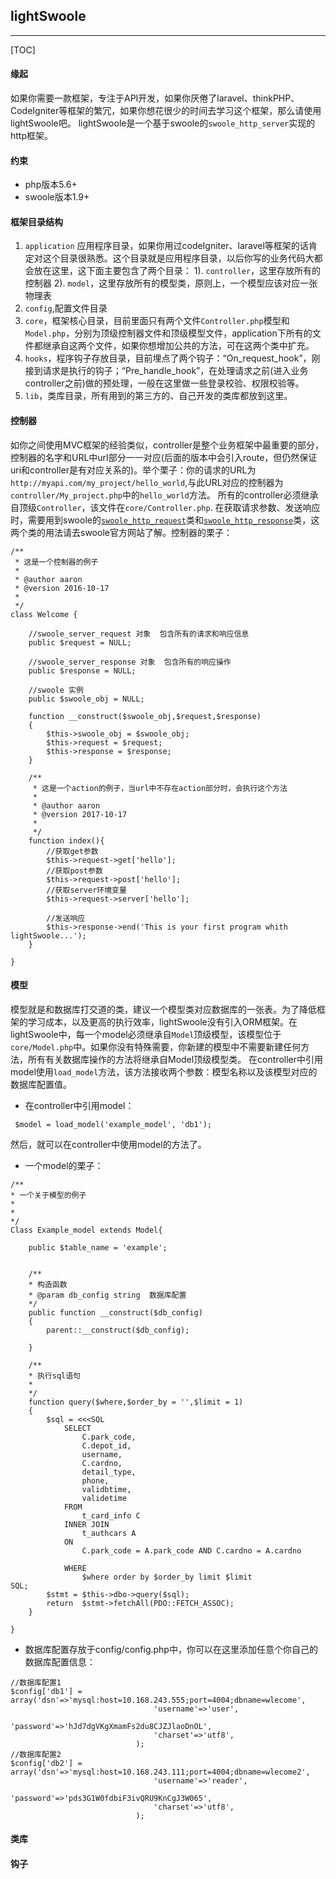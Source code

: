 ## lightSwoole

-------

[TOC]

#### 缘起
如果你需要一款框架，专注于API开发，如果你厌倦了laravel、thinkPHP、CodeIgniter等框架的繁冗，如果你想花很少的时间去学习这个框架，那么请使用lightSwoole吧。
lightSwoole是一个基于swoole的`swoole_http_server`实现的http框架。

#### 约束
- php版本5.6+
- swoole版本1.9+

#### 框架目录结构
1. `application` 应用程序目录，如果你用过codeIgniter、laravel等框架的话肯定对这个目录很熟悉。这个目录就是应用程序目录，以后你写的业务代码大都会放在这里，这下面主要包含了两个目录：
	1).  `controller`，这里存放所有的控制器
	2).  `model`，这里存放所有的模型类，原则上，一个模型应该对应一张物理表
2. `config`,配置文件目录
3. `core`，框架核心目录，目前里面只有两个文件`Controller.php`模型和`Model.php`，分别为顶级控制器文件和顶级模型文件，application下所有的文件都继承自这两个文件，如果你想增加公共的方法，可在这两个类中扩充。
4.  `hooks`，程序钩子存放目录，目前埋点了两个钩子：“On_request_hook”，刚接到请求是执行的钩子；“Pre_handle_hook”，在处理请求之前(进入业务controller之前)做的预处理，一般在这里做一些登录校验、权限校验等。
5.  `lib`，类库目录，所有用到的第三方的、自己开发的类库都放到这里。
#### 控制器
如你之间使用MVC框架的经验类似，controller是整个业务框架中最重要的部分，控制器的名字和URL中urI部分一一对应(后面的版本中会引入route，但仍然保证uri和controller是有对应关系的)。举个栗子：你的请求的URL为`http://myapi.com/my_project/hello_world`,与此URL对应的控制器为`controller/My_project.php`中的`hello_world`方法。
所有的controller必须继承自顶级`Controller`，该文件在`core/Controller.php`.
在获取请求参数、发送响应时，需要用到swoole的[`swoole_http_request`](https://wiki.swoole.com/wiki/page/328.html)类和[`swoole_http_response`](https://wiki.swoole.com/wiki/page/329.html)类，这两个类的用法请去swoole官方网站了解。控制器的栗子：
```
/**
 * 这是一个控制器的例子
 *
 * @author aaron
 * @version 2016-10-17
 *
 */
class Welcome {

	//swoole_server_request 对象  包含所有的请求和响应信息
	public $request = NULL;
	
	//swoole_server_response 对象  包含所有的响应操作
	public $response = NULL;
	
	//swoole 实例
	public $swoole_obj = NULL;
	
	function __construct($swoole_obj,$request,$response)
	{
		$this->swoole_obj = $swoole_obj;
		$this->request = $request;
		$this->response = $response;
	}
	
	/**
     * 这是一个action的例子，当url中不存在action部分时，会执行这个方法
     *
     * @author aaron
     * @version 2017-10-17
     *
     */
	function index(){
		//获取get参数
		$this->request->get['hello'];
		//获取post参数
		$this->request->post['hello'];
		//获取server环境变量
		$this->request->server['hello'];
		
		//发送响应
		$this->response->end('This is your first program whith lightSwoole...');
	}
  
}
```
#### 模型
模型就是和数据库打交道的类，建议一个模型类对应数据库的一张表。为了降低框架的学习成本，以及更高的执行效率，lightSwoole没有引入ORM框架。在lightSwoole中，每一个model必须继承自`Model`顶级模型，该模型位于`core/Model.php`中。如果你没有特殊需要，你新建的模型中不需要新建任何方法，所有有关数据库操作的方法将继承自Model顶级模型类。
在controller中引用model使用`load_model`方法，该方法接收两个参数：模型名称以及该模型对应的数据库配置值。
- 在controller中引用model：
```
 $model = load_model('example_model', 'db1');
```
然后，就可以在controller中使用model的方法了。

- 一个model的栗子：
```
/**
* 一个关于模型的例子
*
*
*/
Class Example_model extends Model{

    public $table_name = 'example';
    
    
    /**
    * 构造函数
    * @param db_config string  数据库配置
    */
    public function __construct($db_config)
    {
        parent::__construct($db_config);
        
    }
    
    /**
    * 执行sql语句 
    *
    */
    function query($where,$order_by = '',$limit = 1)
    {
        $sql = <<<SQL
            SELECT 
                C.park_code,
                C.depot_id,
                username,
                C.cardno,
                detail_type,
                phone,
                validbtime,
                validetime 
            FROM
                t_card_info C 
            INNER JOIN 
                t_authcars A 
            ON 
                C.park_code = A.park_code AND C.cardno = A.cardno
                  
            WHERE 
                $where order by $order_by limit $limit
SQL;
        $stmt = $this->dbo->query($sql);
        return  $stmt->fetchAll(PDO::FETCH_ASSOC);
    }
 
}
```
- 数据库配置存放于config/config.php中，你可以在这里添加任意个你自己的数据库配置信息：
```
//数据库配置1
$config['db1'] = array('dsn'=>'mysql:host=10.168.243.555;port=4004;dbname=wlecome',
								'username'=>'user',
								'password'=>'hJd7dgVKgXmamFs2du8CJZJlaoDnOL',
								'charset'=>'utf8',
							);
//数据库配置2
$config['db2'] = array('dsn'=>'mysql:host=10.168.243.111;port=4004;dbname=wlecome2',
								'username'=>'reader',
								'password'=>'pds3G1W0fdbiF3ivQRU9KnCgJ3W065',
								'charset'=>'utf8',
							);
```


#### 类库
#### 钩子

